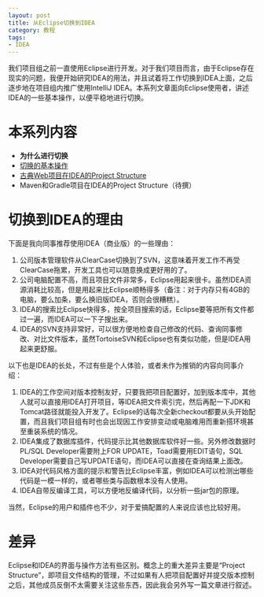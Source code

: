 ```yaml
---
layout: post
title: 从Eclipse切换到IDEA
category: 教程
tags: 
- IDEA
---
```

我们项目组之前一直使用Eclipse进行开发。对于我们项目而言，由于Eclipse存在现实的问题，我便开始研究IDEA的用法，并且试着将工作切换到IDEA上面，之后逐步地在项目组内推广使用IntelliJ IDEA。本系列文章面向Eclipse使用者，讲述IDEA的一些基本操作，以便平稳地进行切换。
<!-- more -->

# 本系列内容
* **为什么进行切换**
* [切换的基本操作](/2018/12/13/switch-to-idea-1/)
* [古典Web项目在IDEA的Project Structure](/2019/01/27/switch-to-idea-2)
* Maven和Gradle项目在IDEA的Project Structure（待撰）

# 切换到IDEA的理由
下面是我向同事推荐使用IDEA（商业版）的一些理由：

1. 公司版本管理软件从ClearCase切换到了SVN，这意味着开发工作不再受ClearCase拖累，开发工具也可以随意换成更好用的了。
2. 公司电脑配置不高，而且项目文件非常多，Eclipse用起来很卡。虽然IDEA资源消耗比较高，但是用起来比Eclipse顺畅得多（备注：对于内存只有4GB的电脑，要么加条，要么换旧版IDEA，否则会很糟糕）。
3. IDEA的搜索比Eclipse快得多，按全项目搜索的话，Eclipse要等把所有文件都过一遍，而IDEA可以一下子搜出来。
4. IDEA的SVN支持非常好，可以很方便地检查自己修改的代码、查询同事修改、对比文件版本，虽然TortoiseSVN和Eclipse也有类似功能，但是IDEA用起来更舒服。

以下也是IDEA的长处，不过有些是个人体验，或者未作为推销的内容向同事介绍：

1. IDEA的工作空间对版本控制友好，只要我把项目配置好，加到版本库中，其他人就可以直接用IDEA打开项目，等IDEA把文件索引完，然后再配一下JDK和Tomcat路径就能投入开发了。Eclipse的话每次全新checkout都要从头开始配置，而且我们项目组有时也会出现因工作安排变动或电脑难用而重新搭环境甚至重装系统的情况。
2. IDEA集成了数据库插件，代码提示比其他数据库软件好一些。另外修改数据时PL/SQL Developer需要附上FOR UPDATE，Toad需要用EDIT语句，SQL Developer需要自己写UPDATE语句，而IDEA可以直接在查询结果上面改。
3. IDEA对代码风格方面的提示和警告比Eclipse丰富，例如IDEA可以检测出哪些代码是一模一样的，或者哪些类与函数根本没有人使用。
4. IDEA自带反编译工具，可以方便地反编译代码，以分析一些jar包的原理。

当然，Eclipse的用户和插件也不少，对于爱搞配置的人来说应该也比较好用。

# 差异
Eclipse和IDEA的界面与操作方法有些区别。概念上的重大差异主要是“Project Structure”，即项目文件结构的管理，不过如果有人把项目配置好并提交版本控制之后，其他成员反倒不太需要关注这些东西，因此我会另外写一篇文章进行叙述。
